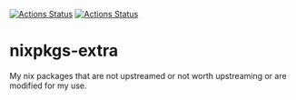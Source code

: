 [![Actions Status](https://github.com/konradmalik/nixpkgs-extra/actions/workflows/linux.yml/badge.svg)](https://github.com/konradmalik/nixpkgs-extra/actions)
[![Actions Status](https://github.com/konradmalik/nixpkgs-extra/actions/workflows/darwin.yml/badge.svg)](https://github.com/konradmalik/nixpkgs-extra/actions)

# nixpkgs-extra

My nix packages that are not upstreamed or not worth upstreaming or are modified for my use.
